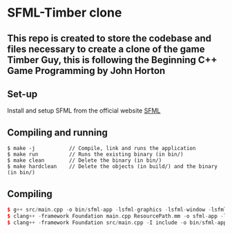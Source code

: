 # SFML-Timber clone
This repo is created to store the codebase and files necessary to create a clone of the game Timber Guy, this is following the Beginning C++ Game Programming by John Horton
---

## Set-up
Install and setup SFML from the official website [SFML](https://www.sfml-dev.org/index.php)

## Compiling and running
```
$ make -j           // Compile, link and runs the application
$ make run          // Runs the existing binary (in bin/)
$ make clean        // Delete the binary (in bin/)
$ make hardclean    // Delete the objects (in build/) and the binary (in bin/)
```

## Compiling
```cpp
$ g++ src/main.cpp -o bin/sfml-app -lsfml-graphics -lsfml-window -lsfml-system
$ clang++ -framework Foundation main.cpp ResourcePath.mm -o sfml-app -lsfml-graphics -lsfml-window -lsfml-system -lstdc++ && ./sfml-app 
$ clang++ -framework Foundation src/main.cpp -I include -o bin/sfml-app -lsfml-graphics -lsfml-window -lsfml-system -lsfml-audio -lstdc++ && ./bin/sfml-app
```